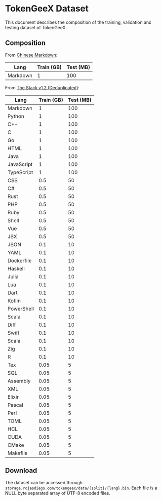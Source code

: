 # TokenGeeX Dataset

This document describes the composition of the training, validation and testing dataset of TokenGeeX.

## Composition

From [Chinese Markdown](https://huggingface.co/datasets/rojas-diego/chinese-markdown):

| Lang     | Train (GB) | Test (MB) |
| -------- | ---------- | --------- |
| Markdown | 1          | 100       |

From [The Stack v1.2 (Deduplicated)](https://huggingface.co/datasets/bigcode/the-stack-dedup):

| Lang       | Train (GB) | Test (MB) |
| ---------- | ---------- | --------- |
| Markdown   | 1          | 100       |
| Python     | 1          | 100       |
| C++        | 1          | 100       |
| C          | 1          | 100       |
| Go         | 1          | 100       |
| HTML       | 1          | 100       |
| Java       | 1          | 100       |
| JavaScript | 1          | 100       |
| TypeScript | 1          | 100       |
| CSS        | 0.5        | 50        |
| C#         | 0.5        | 50        |
| Rust       | 0.5        | 50        |
| PHP        | 0.5        | 50        |
| Ruby       | 0.5        | 50        |
| Shell      | 0.5        | 50        |
| Vue        | 0.5        | 50        |
| JSX        | 0.5        | 50        |
| JSON       | 0.1        | 10        |
| YAML       | 0.1        | 10        |
| Dockerfile | 0.1        | 10        |
| Haskell    | 0.1        | 10        |
| Julia      | 0.1        | 10        |
| Lua        | 0.1        | 10        |
| Dart       | 0.1        | 10        |
| Kotlin     | 0.1        | 10        |
| PowerShell | 0.1        | 10        |
| Scala      | 0.1        | 10        |
| Diff       | 0.1        | 10        |
| Swift      | 0.1        | 10        |
| Scala      | 0.1        | 10        |
| Zig        | 0.1        | 10        |
| R          | 0.1        | 10        |
| Tex        | 0.05       | 5         |
| SQL        | 0.05       | 5         |
| Assembly   | 0.05       | 5         |
| XML        | 0.05       | 5         |
| Elixir     | 0.05       | 5         |
| Pascal     | 0.05       | 5         |
| Perl       | 0.05       | 5         |
| TOML       | 0.05       | 5         |
| HCL        | 0.05       | 5         |
| CUDA       | 0.05       | 5         |
| CMake      | 0.05       | 5         |
| Makefile   | 0.05       | 5         |

## Download

The dataset can be accessed through `storage.rojasdiego.com/tokengeex/data/{split}/{lang}.bin`. Each file is a NULL byte separated array of UTF-8 encoded files.
